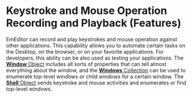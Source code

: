 # Keystroke and Mouse Operation Recording and Playback (Features)

EmEditor can record and play keystrokes and mouse operation against other applications. This capability allows you to automate certain tasks on the Desktop, on the browser, or on your favorite applications. For developers, this ability can be also used as
testing your applications. The [**Window** Object](../window/index) includes all sorts of properties that can tell almost everything about the window, and the [**Windows** Collection](../windows/index) can be used
to enumerate top-level windows or child windows for a certain window. The [**Shell** Object](../shell/index) sends keystroke and mouse activities and enumerates or find top-level windows.
